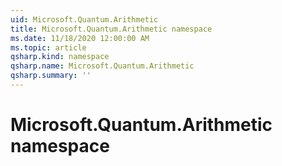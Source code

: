 ```yaml
---
uid: Microsoft.Quantum.Arithmetic
title: Microsoft.Quantum.Arithmetic namespace
ms.date: 11/18/2020 12:00:00 AM
ms.topic: article
qsharp.kind: namespace
qsharp.name: Microsoft.Quantum.Arithmetic
qsharp.summary: ''
---
```


# Microsoft.Quantum.Arithmetic namespace



